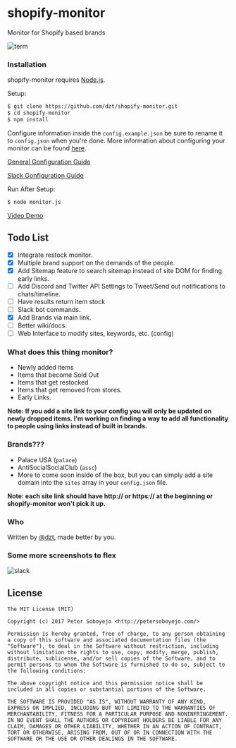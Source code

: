 # shopify-monitor
Monitor for Shopify based brands

![term](http://i.imgur.com/baiwk9f.png)

### Installation

shopify-monitor requires [Node.js](http://nodejs.org/).

Setup:

```sh
$ git clone https://github.com/dzt/shopify-monitor.git
$ cd shopify-monitor
$ npm install
```

Configure information inside the `config.example.json` be sure to rename it to `config.json` when you're done. More information about configuring your monitor can be found <a href="https://github.com/dzt/shopify-monitor/wiki/Configuring-your-monitor">here</a>.


<a href="https://github.com/dzt/shopify-monitor/wiki/Configuring-your-monitor">General Gonfiguration Guide</a>

<a href="https://github.com/dzt/shopify-monitor/wiki/Slack">Slack Gonfiguration Guide</a>


Run After Setup:

```sh
$ node monitor.js
```

<a href="https://www.youtube.com/watch?v=oirJnCmtfQY&feature=youtu.be">Video Demo</a>

## Todo List
- [x] Integrate restock monitor.
- [x] Multiple brand support on the demands of the people.
- [x] Add Sitemap feature to search sitemap instead of site DOM for finding early links.
- [ ] Add Discord and Twitter API Settings to Tweet/Send out notifications to chats/timeline.
- [ ] Have results return item stock
- [ ] Slack bot commands.
- [x] Add Brands via main link.
- [ ] Better wiki/docs.
- [ ] Web Interface to modify sites, keywords, etc. (config)

### What does this thing monitor?
- Newly added items
- Items that become Sold Out
- Items that get restocked
- Items that get removed from stores.
- Early Links.

**Note: If you add a site link to your config you will only be updated on newly dropped items. I'm working on finding a way to add all functionality to people using links instead of built in brands.**

### Brands???
- Palace USA (`palace`)
- AntiSocialSocialClub (`assc`)
- More to come soon inside of the box, but you can simply add a site domain into the `sites` array in your `config.json` file.

**Note: each site link should have http:// or https:// at the beginning or shopify-monitor won't pick it up.**

### Who

Written by <a href="http://petersoboyejo.com/">@dzt</a>, made better by you.

### Some more screenshots to flex

![slack](http://i.imgur.com/h7Jt0wT.png)

## License

```
The MIT License (MIT)

Copyright (c) 2017 Peter Soboyejo <http://petersoboyejo.com/>

Permission is hereby granted, free of charge, to any person obtaining a copy of this software and associated documentation files (the "Software"), to deal in the Software without restriction, including without limitation the rights to use, copy, modify, merge, publish, distribute, sublicense, and/or sell copies of the Software, and to permit persons to whom the Software is furnished to do so, subject to the following conditions:

The above copyright notice and this permission notice shall be included in all copies or substantial portions of the Software.

THE SOFTWARE IS PROVIDED "AS IS", WITHOUT WARRANTY OF ANY KIND, EXPRESS OR IMPLIED, INCLUDING BUT NOT LIMITED TO THE WARRANTIES OF MERCHANTABILITY, FITNESS FOR A PARTICULAR PURPOSE AND NONINFRINGEMENT. IN NO EVENT SHALL THE AUTHORS OR COPYRIGHT HOLDERS BE LIABLE FOR ANY CLAIM, DAMAGES OR OTHER LIABILITY, WHETHER IN AN ACTION OF CONTRACT, TORT OR OTHERWISE, ARISING FROM, OUT OF OR IN CONNECTION WITH THE SOFTWARE OR THE USE OR OTHER DEALINGS IN THE SOFTWARE.
```
